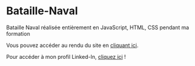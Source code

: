 # Bataille-Naval

Bataille Naval réalisée entièrement en JavaScript, HTML, CSS pendant ma formation 

Vous pouvez accéder au rendu du site en [cliquant ici](https://nathanguyard.github.io/Bataille-Naval/ "Rendu du site").

Pour accéder à mon profil Linked-In, [cliquez ici](https://www.linkedin.com/in/nathan-guyard-619311210/ "Mon profil Linked-In") !
